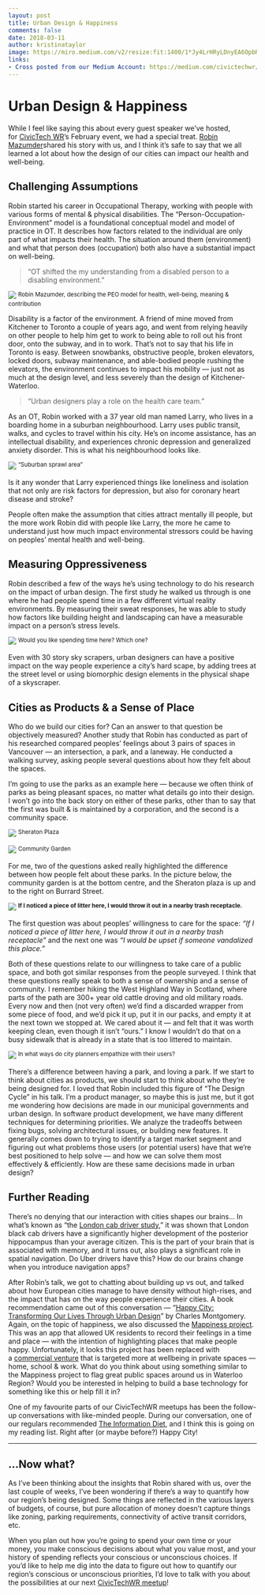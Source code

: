 ```yaml
---
layout: post
title: Urban Design & Happiness
comments: false
date: 2018-03-11
author: kristinataylor
image: https://miro.medium.com/v2/resize:fit:1400/1*Jy4LrHRyLDnyEA6OpbR6eA.jpeg
links:
- Cross posted from our Medium Account: https://medium.com/civictechwr/urban-design-happiness-e177132b0a47
---
```

# Urban Design & Happiness

While I feel like saying this about every guest speaker we’ve hosted, for [CivicTech WR](https://medium.com/u/e2a08d065cd3?source=post_page---user_mention--e177132b0a47---------------------------------------)’s February event, we had a special treat. [Robin Mazumder](https://robinmazumder.com/)shared his story with us, and I think it’s safe to say that we all learned a lot about how the design of our cities can impact our health and well-being.

<!-- more -->

## Challenging Assumptions

Robin started his career in Occupational Therapy, working with people with various forms of mental & physical disabilities. The “Person-Occupation-Environment” model is a foundational conceptual model and model of practice in OT. It describes how factors related to the individual are only part of what impacts their health. The situation around them (environment) and what that person does (occupation) both also have a substantial impact on well-being.
> “OT shifted the my understanding from a disabled person to a disabling environment.”

![](https://miro.medium.com/v2/resize:fit:1400/1*Jy4LrHRyLDnyEA6OpbR6eA.jpeg)
<sup>
Robin Mazumder, describing the PEO model for health, well-being, meaning & contribution
</sup>

Disability is a factor of the environment. A friend of mine moved from Kitchener to Toronto a couple of years ago, and went from relying heavily on other people to help him get to work to being able to roll out his front door, onto the subway, and in to work. That’s not to say that his life in Toronto is easy. Between snowbanks, obstructive people, broken elevators, locked doors, subway maintenance, and able-bodied people rushing the elevators, the environment continues to impact his mobility — just not as much at the design level, and less severely than the design of Kitchener-Waterloo.

> “Urban designers play a role on the health care team.”

As an OT, Robin worked with a 37 year old man named Larry, who lives in a boarding home in a suburban neighbourhood. Larry uses public transit, walks, and cycles to travel within his city. He’s on income assistance, has an intellectual disability, and experiences chronic depression and generalized anxiety disorder. This is what his neighbourhood looks like.

![](https://miro.medium.com/v2/resize:fit:1400/1*X70V6ADxRXP169Ll6U9psQ.png)
<sup>
“Suburban sprawl area”
</sup>

Is it any wonder that Larry experienced things like loneliness and isolation that not only are risk factors for depression, but also for coronary heart disease and stroke?

People often make the assumption that cities attract mentally ill people, but the more work Robin did with people like Larry, the more he came to understand just how much impact environmental stressors could be having on peoples’ mental health and well-being.

## Measuring Oppressiveness

Robin described a few of the ways he’s using technology to do his research on the impact of urban design. The first study he walked us through is one where he had people spend time in a few different virtual reality environments. By measuring their sweat responses, he was able to study how factors like building height and landscaping can have a measurable impact on a person’s stress levels.

![](https://miro.medium.com/v2/resize:fit:1400/1*FurQFYDmfuh_E09lyZVgzA.png)
<sup>
Would you like spending time here? Which one?
</sup>

Even with 30 story sky scrapers, urban designers can have a positive impact on the way people experience a city’s hard scape, by adding trees at the street level or using biomorphic design elements in the physical shape of a skyscraper.

## Cities as Products & a Sense of Place

Who do we build our cities for? Can an answer to that question be objectively measured? Another study that Robin has conducted as part of his researched compared peoples’ feelings about 3 pairs of spaces in Vancouver — an intersection, a park, and a laneway. He conducted a walking survey, asking people several questions about how they felt about the spaces.

I’m going to use the parks as an example here — because we often think of parks as being pleasant spaces, no matter what details go into their design. I won’t go into the back story on either of these parks, other than to say that the first was built & is maintained by a corporation, and the second is a community space.

![](https://miro.medium.com/v2/resize:fit:1400/1*e-2Xi9nMgFnA10IuV5o-jQ.png)
<sup>
Sheraton Plaza
</sup>

![](https://miro.medium.com/v2/resize:fit:1400/1*tzj_RvzrwqJeshV2dcPmiA.png)
<sup>
Community Garden
</sup>

For me, two of the questions asked really highlighted the difference between how people felt about these parks. In the picture below, the community garden is at the bottom centre, and the Sheraton plaza is up and to the right on Burrard Street.

![](https://miro.medium.com/v2/resize:fit:1400/1*6xc-Ogup-np_3Y_QXFb4Jw.png)
<sup>
**If I noticed a piece of litter here, I would throw it out in a nearby trash receptacle.**
</sup>

The first question was about peoples’ willingness to care for the space: _“If I noticed a piece of litter here, I would throw it out in a nearby trash receptacle”_ and the next one was _“I would be upset if someone vandalized this place.”_

Both of these questions relate to our willingness to take care of a public space, and both got similar responses from the people surveyed. I think that these questions really speak to both a sense of ownership and a sense of community. I remember hiking the West Highland Way in Scotland, where parts of the path are 300+ year old cattle droving and old military roads. Every now and then (not very often) we’d find a discarded wrapper from some piece of food, and we’d pick it up, put it in our packs, and empty it at the next town we stopped at. We cared about it — and felt that it was worth keeping clean, even though it isn’t “ours.” I know I wouldn’t do that on a busy sidewalk that is already in a state that is too littered to maintain.

![](https://miro.medium.com/v2/resize:fit:1400/1*z_Lj7RyhR5fI2Y1pGyd_ig.png)
<sup>
In what ways do city planners empathize with their users?
</sup>

There’s a difference between having a park, and loving a park. If we start to think about cities as products, we should start to think about who they’re being designed for. I loved that Robin included this figure of “The Design Cycle” in his talk. I’m a product manager, so maybe this is just me, but it got me wondering how decisions are made in our municipal governments and urban design. In software product development, we have many different techniques for determining priorities. We analyze the tradeoffs between fixing bugs, solving architectural issues, or building new features. It generally comes down to trying to identify a target market segment and figuring out what problems those users (or potential users) have that we’re best positioned to help solve — and how we can solve them most effectively & efficiently. How are these same decisions made in urban design?

## Further Reading

There’s no denying that our interaction with cities shapes our brains… In what’s known as “the [London cab driver study](https://www.scientificamerican.com/article/london-taxi-memory/),” it was shown that London black cab drivers have a significantly higher development of the posterior hippocampus than your average citizen. This is the part of your brain that is associated with memory, and it turns out, also plays a significant role in spatial navigation. Do Uber drivers have this? How do our brains change when you introduce navigation apps?

After Robin’s talk, we got to chatting about building up vs out, and talked about how European cities manage to have density without high-rises, and the impact that has on the way people experience their cities. A book recommendation came out of this conversation — “[Happy City: Transforming Our Lives Through Urban Design](https://thehappycity.com/the-book/)” by Charles Montgomery. Again, on the topic of happiness, we also discussed the [Mappiness project](http://www.mappiness.org.uk/). This was an app that allowed UK residents to record their feelings in a time and place — with the intention of highlighting places that make people happy. Unfortunately, it looks this project has been replaced with a [commercial venture](http://www.psyt.co.uk/) that is targeted more at wellbeing in private spaces — home, school & work. What do you think about using something similar to the Mappiness project to flag great public spaces around us in Waterloo Region? Would you be interested in helping to build a base technology for something like this or help fill it in?

One of my favourite parts of our CivicTechWR meetups has been the follow-up conversations with like-minded people. During our conversation, one of our regulars recommended [The Information Diet](http://informationdiet.com/), and I think this is going on my reading list. Right after (or maybe before?) Happy City!

--- 

## …Now what?

As I’ve been thinking about the insights that Robin shared with us, over the last couple of weeks, I’ve been wondering if there’s a way to quantify how our region’s being designed. Some things are reflected in the various layers of budgets, of course, but pure allocation of money doesn’t capture things like zoning, parking requirements, connectivity of active transit corridors, etc.

When you plan out how you’re going to spend your own time or your money, you make conscious decisions about what you value most, and your history of spending reflects your conscious or unconscious choices. If you’d like to help me dig into the data to figure out how to quantify our region’s conscious or unconscious priorities, I’d love to talk with you about the possibilities at our next [CivicTechWR meetup](https://www.meetup.com/CivicTechWR/)!